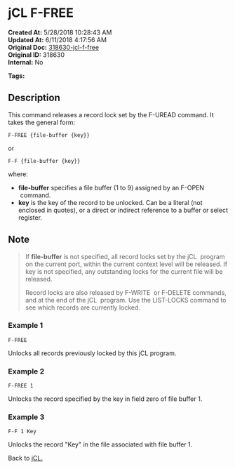 # jCL F-FREE

**Created At:** 5/28/2018 10:28:43 AM  
**Updated At:** 6/11/2018 4:17:56 AM  
**Original Doc:** [318630-jcl-f-free](https://docs.jbase.com/45792-jcl/318630-jcl-f-free)  
**Original ID:** 318630  
**Internal:** No  

**Tags:**
<badge text='unlock' vertical='middle' />
<badge text='buffer' vertical='middle' />
<badge text='free' vertical='middle' />
<badge text='jcl' vertical='middle' />

## Description

This command releases a record lock set by the F-UREAD command. It takes the general form:

```
F-FREE {file-buffer {key}}
```

or

```
F-F {file-buffer {key}}
```

where:

- **file-buffer** specifies a file buffer (1 to 9) assigned by an F-OPEN  command.
- **key** is the key of the record to be unlocked. Can be a literal (not enclosed in quotes), or a direct or indirect reference to a buffer or select register.

## Note

> If **file-buffer** is not specified, all record locks set by the jCL  program on the current port, within the current context level will be released. If key is not specified, any outstanding locks for the current file will be released.
>
> Record locks are also released by F-WRITE  or F-DELETE commands, and at the end of the jCL  program. Use the LIST-LOCKS command to see which records are currently locked.

### Example 1

```
F-FREE
```

Unlocks all records previously locked by this jCL program.

### Example 2

```
F-FREE 1
```

Unlocks the record specified by the key in field zero of file buffer 1.

### Example 3

```
F-F 1 Key
```

Unlocks the record "Key" in the file associated with file buffer 1.

Back to [jCL.](./../README.md)
